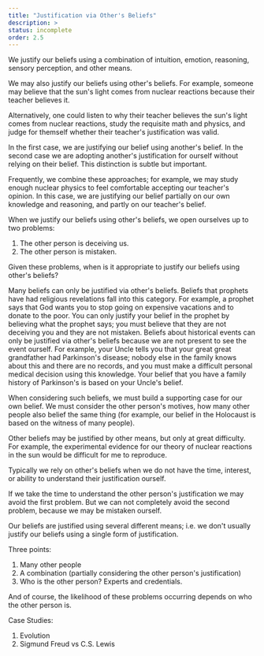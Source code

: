 ```yaml
---
title: "Justification via Other's Beliefs"
description: >
status: incomplete
order: 2.5
---
```


We justify our beliefs using a combination of intuition, emotion, reasoning, sensory perception, and other means.

We may also justify our beliefs using other's beliefs.  For example, someone may believe that the sun's light comes from nuclear reactions because their teacher believes it.

Alternatively, one could listen to why their teacher believes the sun's light comes from nuclear reactions, study the requisite math and physics, and judge for themself whether their teacher's justification was valid.

In the first case, we are justifying our belief using another's belief.  In the second case we are adopting another's justification for ourself without relying on their belief.  This distinction is subtle but important.

Frequently, we combine these approaches; for example, we may study enough nuclear physics to feel comfortable accepting our teacher's opinion.  In this case, we are justifying our belief partially on our own knowledge and reasoning, and partly on our teacher's belief.

When we justify our beliefs using other's beliefs, we open ourselves up to two problems:

1. The other person is deceiving us.
2. The other person is mistaken.

Given these problems, when is it appropriate to justify our beliefs using other's beliefs?

Many beliefs can only be justified via other's beliefs.  Beliefs that prophets have had religious revelations fall into this category.  For example, a prophet says that God wants you to stop going on expensive vacations and to donate to the poor.  You can only justify your belief in the prophet by believing what the prophet says; you must believe that they are not deceiving you and they are not mistaken.  Beliefs about historical events can only be justified via other's beliefs because we are not present to see the event ourself.  For example, your Uncle tells you that your great great grandfather had Parkinson's disease; nobody else in the family knows about this and there are no records, and you must make a difficult personal medical decision using this knowledge.  Your belief that you have a family history of Parkinson's is based on your Uncle's belief.

When considering such beliefs, we must build a supporting case for our own belief.  We must consider the other person's motives, how many other people also belief the same thing (for example, our belief in the Holocaust is based on the witness of many people).

Other beliefs may be justified by other means, but only at great difficulty.  For example, the experimental evidence for our theory of nuclear reactions in the sun would be difficult for me to reproduce.

Typically we rely on other's beliefs when we do not have the time, interest, or ability to understand their justification ourself.

If we take the time to understand the other person's justification we may avoid the first problem.  But we can not completely avoid the second problem, because we may be mistaken ourself.



Our beliefs are justified using several different means; i.e. we don't usually justify our beliefs using a single form of justification.


Three points:

1. Many other people
2. A combination (partially considering the other person's justification)
3. Who is the other person?  Experts and credentials.

And of course, the likelihood of these problems occurring depends on who the other person is.


Case Studies:

1. Evolution
2. Sigmund Freud vs C.S. Lewis

